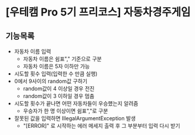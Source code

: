 # [우테캠 Pro 5기 프리코스] 자동차경주게임

## 기능목록

- 자동차 이름 입력
  - 자동차 이름은 쉼표"," 기준으로 구분
  - 자동차 이름은 5자 이하만 가능
- 시도할 횟수 입력(입력한 수 만큼 실행)
- 0에서 9사이의 random값 구하기
  - random값이 4 이상일 경우 전진
  - random값이 3 이하일 경우 멈춤
- 시도할 횟수가 끝나면 어떤 자동차들이 우승헀는지 알려줌
  - 우승자가 한 명 이상이면 쉼표","로 구분
- 잘못된 값을 입력하면 IllegalArgumentException 발생
  - "[ERROR]" 로 시작하는 에러 메세지 출력 후 그 부분부터 입력 다시 받기